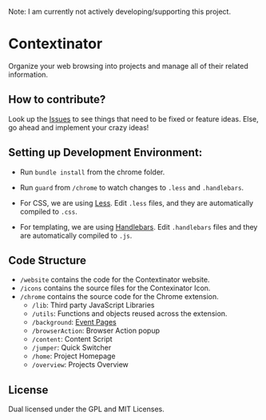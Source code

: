 Note: I am currently not actively developing/supporting this project.

# Contextinator

Organize your web browsing into projects and manage all of their related information.

## How to contribute?

Look up the [Issues](https://github.com/ankit/contextinator/issues) to see things that need to be fixed or feature ideas.
Else, go ahead and implement your crazy ideas!

## Setting up Development Environment:

* Run `bundle install` from the chrome folder.

* Run `guard` from `/chrome` to watch changes to `.less` and `.handlebars`.

* For CSS, we are using [Less](http://lesscss.org/). Edit `.less` files, and they are automatically compiled to `.css`.

* For templating, we are using [Handlebars](http://handlebarsjs.com/). Edit `.handlebars` files and they are automatically compiled to `.js`.

## Code Structure

* `/website` contains the code for the Contextinator website.
* `/icons` contains the source files for the Contexinator Icon.
* `/chrome` contains the source code for the Chrome extension.
    * `/lib`: Third party JavaScript Libraries
    * `/utils`: Functions and objects reused across the extension.
    * `/background`: [Event Pages](http://developer.chrome.com/extensions/event_pages.html)
    * `/browserAction`: Browser Action popup
    * `/content`: Content Script
    * `/jumper`: Quick Switcher
    * `/home`: Project Homepage
    * `/overview`: Projects Overview

## License

Dual licensed under the GPL and MIT Licenses.
